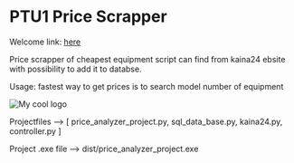 # PTU1 Price Scrapper

Welcome link: [here](https://www.youtube.com/watch?v=dQw4w9WgXcQ?autoplay=1)

Price scrapper of cheapest equipment script can find from kaina24 ebsite with possibility to add it to databse. 

Usage: fastest way to get prices is to search model number of equipment 

<img src="https://github.com/RumShot/ptu1_price_scrapper/blob/main/blob/example.png" alt="My cool logo"/>

Projectfiles --> [ price_analyzer_project.py, sql_data_base.py, kaina24.py, controller.py ]

Project .exe file --> dist/price_analyzer_project.exe

